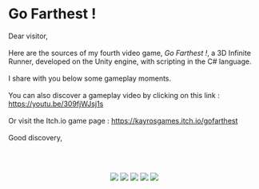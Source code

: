 # Go Farthest !

Dear visitor,  
<br/>
Here are the sources of my fourth video game, *Go Farthest !*, a 3D Infinite Runner, developed on the Unity engine, with scripting in the C# language.  
<br/>
I share with you below some gameplay moments.  
<br/>
You can also discover a gameplay video by clicking on this link : https://youtu.be/309fjWJsj1s   
<br/>
Or visit the Itch.io game page : https://kayrosgames.itch.io/gofarthest  
<br/>
Good discovery,  

<br/>

<br/>

<p align="center">
  <img src="https://img.itch.zone/aW1hZ2UvMTQxODczNi84MzEzOTIyLmdpZg==/original/kdDKe1.gif" />
  <img src="https://img.itch.zone/aW1hZ2UvMTQxODczNi84MzEzOTIzLmdpZg==/original/q84Tw%2B.gif" />
  <img src="https://img.itch.zone/aW1hZ2UvMTQxODczNi84MzEzOTI0LmdpZg==/original/nq%2FO5x.gif" />
  <img src="https://img.itch.zone/aW1hZ2UvMTQxODczNi84MzEzOTI2LmdpZg==/original/daJTh5.gif" />
  <img src="https://img.itch.zone/aW1hZ2UvMTQxODczNi84MzEzOTI3LmdpZg==/original/YU4q7f.gif" />
</p>
